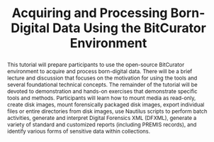 ---
abstract: "This tutorial will prepare participants to use the open-source BitCurator
  environment to acquire and process born-digital data. There will be a brief lecture
  and discussion that focuses on the motivation for using the tools and several foundational
  technical concepts. The remainder of the tutorial will be devoted to demonstration
  and hands-on exercises that demonstrate specific tools and methods. Participants
  will learn how to mount media as read-only, create disk images, mount forensically
  packaged disk images, export individual files or entire directories from disk images,
  use Nautilus scripts to perform batch activities, generate and interpret Digital
  Forensics XML (DFXML), generate a variety of standard and customized reports (including
  PREMIS records), and identify various forms of sensitive data within collections.
  \n "
creators:
- Lee, Christopher
date: null
document_url: https://services.phaidra.univie.ac.at/api/object/o:378143/download
grand_parent: iPRES
institutions: []
keywords:
- forensics
- preservation
- dfxml
- metadata
- privacy
- collections
- acquisition
landing_page_url: https://phaidra.univie.ac.at/o:378143
language: eng
layout: publication
license: CC BY-NC-SA 3.0 AT
notes_url: null
parent: iPRES 2014
presentation_url: null
publication_type: workshops and tutorials
size: 150549
source_name: iPRES
title: Acquiring and Processing Born-Digital Data Using the BitCurator Environment
year: 2014
---